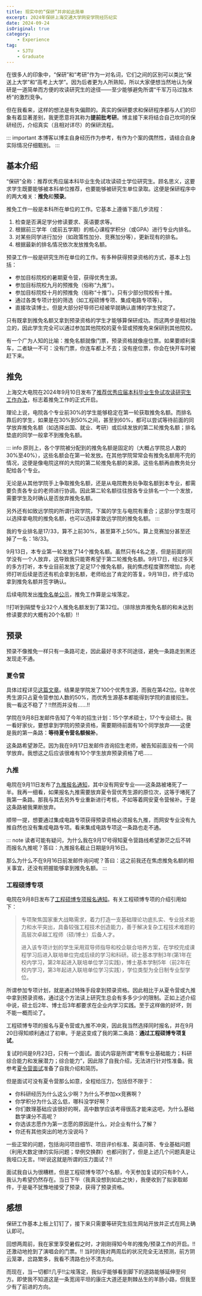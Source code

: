 ```yaml
---
title: 现实中的“保研”并非如此简单
excerpt: 2024年保研上海交通大学网安学院经历纪实
date: 2024-09-24
isOriginal: true
category: 
    - Experience
tag: 
    - SJTU
    - Graduate
---
```


在很多人的印象中，“保研”和“考研”作为一对名词，它们之间的区别可以类比“保送上大学”和“高考上大学”。因为后者更为人所熟知，所以大家便想当然地认为保研是一道简单而方便的攻读研究生的途径——至少能够避免所谓“千军万马过独木桥”的激烈竞争。

但在我看来，这样的想法是有失偏颇的。真实的保研要求和保研程序都与人们的印象有着显著差别，我更愿意将其称为**提前批考研**。博主接下来将结合自己坎坷的保研经历，介绍真实（且相对详尽）的保研流程。

::: important
本博客以博主自身经历作为参考，有作为个案的偶然性，请结合自身实际情况仔细甄别。
:::

## 基本介绍
“保研”全称：推荐优秀应届本科毕业生免试攻读硕士学位研究生。顾名思义，这要求学生既要能够被本科单位推荐，也要能够被研究生单位录取。这便是保研程序中的两大难关：**推免**和**预录**。

推免工作一般是本科所在单位的工作。它基本上遵循下面几步流程：
1. 检查是否满足学分修读要求、英语要求等。
2. 根据前三学年（或前五学期）的核心课程学积分（或GPA）进行专业内排名。
3. 对某些同学进行加分（如政策性加分、竞赛加分等），更新现有的排名。
4. 根据最新的排名情况依次发放推免名额。

预录工作一般是研究生所在单位的工作。有多种获得预录资格的方式，基本上包括：
- 参加目标院校的暑期夏令营，获得优秀生源。
- 参加目标院校九月的预推免（俗称“九推”）。
- 参加目标院校十月的预推免（俗称“十推”）。只有少部分院校有十推。
- 通过各类专项计划的筛选（如工程硕博专项、集成电路专项等）。
- 直接攻读博士。但是大部分好导师已经被早就确认直博的学生预定了。

只有既拿到推免名额又拿到预录资格的学生才能够算保研成功。而这两步是相对独立的，因此学生完全可以通过参加其他院校的夏令营或预推免来保研到其他院校。

有一个广为人知的比喻：推免名额就像门票，预录资格就像座位票。如果要顺利乘车，二者缺一不可：没有门票，你连车都上不去；没有座位票，你会在快开车时被赶下来。

## 推免
上海交大电院在2024年9月10日发布了[推荐优秀应届本科毕业生免试攻读研究生工作办法](https://www.seiee.sjtu.edu.cn/xzzx_notice_bks_cat4/10658.html)，标志着推免工作的正式开启。

理论上说，电院各个专业前30%的学生能够稳定在第一轮获取推免名额。而排名靠后的学生，如果是在30%到50%之间，甚至到60%，都可以尝试等待前面的同学放弃推免名额（如选择出国、就业、考研）或后续发放的第二轮推免名额；排名垫底的同学一般拿不到推免名额。

::: info
原则上，各个学院被分配到的推免名额是固定的（大概占学院总人数的30%至40%），这些名额会在第一轮发放。在其他学院常常会有推免名额用不完的情况，这便是像电院这样的大院的第二轮推免名额的来源。这些名额再由教务处分配给各个专业。

无论是从其他学院手上争取推免名额，还是从电院教务处争取名额到本专业，都需要负责各专业的老师进行协调。因此第二轮名额往往按各专业排名一个一个发放，需要学生及时确认是否放弃推免名额。

另外还有如致远学院的所谓行政学院，下属的学生与电院有重合；这部分学生既可以选择拿电院的推免名额，也可以选择拿致远学院的推免名额。
:::

我的专业排名是17/33，算不上前30%，甚至算不上50%。算上竞赛加分甚至还掉了一名：18/33。

9月13日，本专业第一轮发放了14个推免名额。虽然只有4名之差，但是前面的同学没有一个人放弃，这导致我只能寄希望于第二轮推免名额。9月17日，经过多天的多方打听，本专业目前发放了足足17个推免名额，我的焦虑程度骤然增加，向老师打听后续是否还有机会拿到名额，老师给出了肯定的答复。9月18日，终于成功拿到推免名额并签字确认。

后续电院发出[推免名单公示](https://www.seiee.sjtu.edu.cn/xzzx_notice_bks_cat4/10685.html)，推免工作算是尘埃落定。

!!打听到隔壁专业32个人推免名额发到了第32位。（排除放弃推免名额的和未达到修读要求的大概有20个名额）!!

## 预录
预录不像推免一样只有一条路可走，因此最好寻求不同途径，避免一条路走到黑还发现走不通。

### 夏令营
具体过程详见[这篇文章](summer_camp.md)。结果是学院发了100个优秀生源，而我在第42位。往年优秀生源只占夏令营参加人数的50%，而优秀生源基本都能得到学院的直接招生。我一看这不稳了？!!然而并没有......!!

学院在9月8日发邮件告知了今年的招生计划：15个学术硕士，17个专业硕士。我一看好家伙，要想拿到学院的预录资格，需要期待前面有10个同学放弃——这便是我的第一条路：**等待夏令营名额候补**。

这条路希望渺茫。因为我在9月17日发邮件咨询招生老师，被告知前面没有一个同学放弃。我想这之后应该很难有10个学生放弃预录资格了吧......

### 九推
电院在9月11日发布了[九推报名通知](https://www.seiee.sjtu.edu.cn/yjspy_zsgz_sszs/10659.html)，其中没有网安专业——这条路被堵死了一半。我再一细看，如果报名九推需要放弃夏令营优秀生源的原位次，这等于堵死了我第一条路。那我与其去另外专业重新进行考核，不如等着网安夏令营候补。于是这条路被我果断放弃。

顺带一提，想要通过集成电路专项获得预录资格必须报名九推，而网安专业没有九推自然也没有集成电路专项。看来集成电路专项这一条路也走不通。

::: note
读者可能有疑问，为什么我在9月17号得知夏令营路线希望渺茫之后不转而报名九推呢？答曰：九推报名截止日期是9月16日。

那么为什么不在9月16日前发邮件询问呢？答曰：这之前我还在焦虑推免名额的相关事宜，还没有把握能够拿到推免名额。
:::

### 工程硕博专项
电院在9月8日发布了[工程硕博专项报名通知](https://www.seiee.sjtu.edu.cn/yjspy_zsgz_sszs/10653.html)。有关工程硕博专项的介绍引用如下：

> 专项聚焦国家重大战略需求，着力打造一支基础理论功底扎实、专业技术能力和水平突出，具备较强工程技术创造能力，善于解决复杂工程技术难题的高层次卓越工程师（硕/博士）后备人才。
>
> 进入该专项计划的学生采用双导师指导和校企联合培养方案，在学校完成课程学习后进入联培单位完成后续的学习和科研。硕士基本学制3年(第1年在校内学习，第2年起进入联培单位学习实践)，博士基本学制5年（前2年在校内学习，第3年起进入联培单位学习实践），学位类型为全日制专业型学位。

所谓参加专项计划，就是通过特殊手段拿到预录资格。因此相比于从夏令营或九推中拿到预录资格，通过这个方法读上研究生总会有多多少少的限制。正如上述介绍中说，硕士后2年、博士后3年都要求在企业内学习实践。至于这样做的好坏，则不能一概而论了。

工程硕博专项的报名与夏令营或九推不冲突，因此我当然选择同时报名，并在9月20日得知顺利通过了初审。于是这变成了我的第二条路：**通过工程硕博专项复试**。

复试时间是9月23日，只有一个面试。面试内容是所谓“考察专业基础能力；科研综合能力和发展潜力；综合能力”，因此除了自我介绍，无法进行针对性准备。我参考[夏令营面试](summer_camp.md#_7-10-面试)准备了自我介绍和简历。

但是面试可没有夏令营那么如意，全程给压力，包括但不限于：
- 你科研经历为什么这么少啊？为什么不参加xx竞赛啊？
- 你学积分为什么这么低，哪科没学好啊？
- 你们数理基础应该很好的啊，高中数学应该考得很高才能来这吧，为什么基础数学课分不高呢？
- 你选该志愿作为第一志愿的原因是什么，对企业有什么了解？
- 你还有其他突出的地方没说吗？

一些正常的问题，包括询问项目细节、项目评价标准、英语问答、专业基础问题（利用大数定律的实际问题；举例交换群）也都问到了，但是上述几个问题真是让我哑口无言。!!听说这就是所谓的压力面试？!!

面试我自认为很糟糕，但是工程硕博专项7个名额，今天参加复试的只有8个人，我认为希望仍然存在。当日下午（我真没想到如此之快），我便收到了拟录取邮件，于是毫不犹豫地接受了预录，获得了预录资格。

## 感想
保研工作基本上板上钉钉了，接下来只需要等研究生招生网站开放并正式在网上确认即可。

回想两周前，我在家里享受暑假之时，才刚刚得知今年的推免/预录工作的开启。!!还激动地抢到了演唱会的门票。!! 当时的我对两周后的状况完全无法预测，前方阴云笼罩，岔路繁多，我看不清路也分不清方向。

而现在，当一切都!!几乎!!尘埃落定，我似乎能够看到脚下的道路能够延伸至何方。即使我不知道这是一条宽阔平坦的康庄大道还是荆棘丛生的羊肠小路，但我至少有了前进的方向。